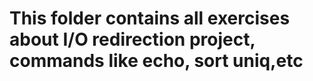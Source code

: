 # This folder contains all exercises about I/O redirection project, commands like echo, sort uniq,etc
